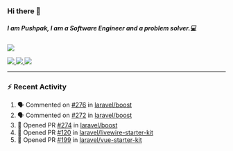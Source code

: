 ### Hi there 👋

##### I am Pushpak, I am a Software Engineer and a problem solver.💻

<a href='https://twitter.com/pushpak1300'><a href="https://pushpak1300.me/" target="_blank">
  <img src="https://img.shields.io/badge/website-%23E34F26.svg?&style=for-the-badge" />
</a> 
 
 <a href="https://twitter.com/pushpak1300" target="_blank">
  <img src="https://img.shields.io/badge/twitter-%231DA1F2.svg?&style=for-the-badge&logo=twitter&logoColor=white" />
</a> 

<a href="https://www.linkedin.com/in/pushpak-c-286b17b1/" target="_blank">
  <img src="https://img.shields.io/badge/linkedin-%230077B5.svg?&style=for-the-badge&logo=linkedin&logoColor=white" />
</a> 

<a href="https://dev.to/pushpak1300/" target="_blank">
  <img src="http://img.shields.io/badge/dev.to-gray?style=for-the-badge&logo=dev.to&?logoColor=white?logoWidth=100?label=" />
</a> 


</p>

---

### ⚡ Recent Activity

<!--START_SECTION:activity-->
1. 🗣 Commented on [#276](https://github.com/laravel/boost/issues/276#issuecomment-3324832107) in [laravel/boost](https://github.com/laravel/boost)
2. 🗣 Commented on [#272](https://github.com/laravel/boost/issues/272#issuecomment-3320312202) in [laravel/boost](https://github.com/laravel/boost)
3. 💪 Opened PR [#274](https://github.com/laravel/boost/pull/274) in [laravel/boost](https://github.com/laravel/boost)
4. 💪 Opened PR [#120](https://github.com/laravel/livewire-starter-kit/pull/120) in [laravel/livewire-starter-kit](https://github.com/laravel/livewire-starter-kit)
5. 💪 Opened PR [#199](https://github.com/laravel/vue-starter-kit/pull/199) in [laravel/vue-starter-kit](https://github.com/laravel/vue-starter-kit)
<!--END_SECTION:activity-->

